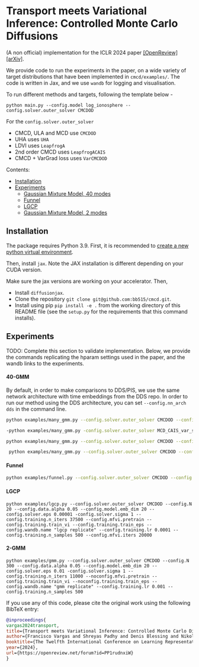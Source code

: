 # Transport meets Variational Inference: Controlled Monte Carlo Diffusions

(A non official) implementation for the ICLR 2024 paper [[OpenReview]](https://openreview.net/forum?id=PP1rudnxiW) [[arXiv]](https://arxiv.org/abs/2307.01050).

We provide code to run the experiments in the paper, on a wide variety of target distributions that have been implemented in `cmcd/examples/`. The code is written in Jax, and we use `wandb` for logging and visualisation.

To run different methods and targets, following the template below - 

```python main.py --config.model log_ionosphere --config.solver.outer_solver CMCDOD```

For the `config.solver.outer_solver`
- CMCD, ULA and MCD use `CMCDOD`
- UHA uses `UHA`
- LDVI uses `LeapfrogA`
- 2nd order CMCD uses `LeapfrogACAIS`
- CMCD + VarGrad loss uses `VarCMCDOD`

Contents:
- [Installation](#installation)
- [Experiments](#experiments)
    - [Gaussian Mixture Model, 40 modes](#40-gmm)
    - [Funnel](#funnel)
    - [LGCP](#lgcp)
    - [Gaussian Mixture Model, 2 modes](#2-gmm)

## Installation
The package requires Python 3.9. First, it is recommended to [create a new python virtual environment](https://conda.io/projects/conda/en/latest/user-guide/tasks/manage-environments.html#creating-an-environment-with-commands).

Then, install `jax`. Note the JAX installation is different depending on your CUDA version.

Make sure the jax versions are working on your accelerator. Then,
- Install `diffusionjax`.
- Clone the repository `git clone git@github.com:bb515/cmcd.git`.
- Install using pip `pip install -e .` from the working directory of this README file (see the `setup.py` for the requirements that this command installs).

## Experiments

TODO: Complete this section to validate implementation. Below, we provide the commands replicating the hparam settings used in the paper, and the wandb links to the experiments.

#### 40-GMM

By default, in order to make comparisons to DDS/PIS, we use the same network architecture with time embeddings from the DDS repo. In order to run our method using the DDS architecture, you can set `--config.nn_arch dds` in the command line.

```bash
python examples/many_gmm.py --config.solver.outer_solver CMCDOD --config.N 2000 --config.num_outer_steps 256 --noconfig.mfvi.pretrain --config.solver.sigma 60 --config.training.grad_clip --config.solver.eps 1 --config.model.eps_schedule cos_sq --config.training.lr 0.001 --noconfig.training.train_eps --noconfig.training.train_vi --config.wandb.name "kl 40gmm pis net eps=1, cos_sq" --config.nn_arch dds
```

```bash
-python examples/many_gmm.py -config.solver.outer_solver MCD_CAIS_var_sn --config.N 2000 --config.num_outer_steps 256 --noconfig.mfvi.pretrain --config.solver.sigma 15 --config.training.grad_clip --config.solver.eps 0.65 --config.model.emb_dim 130 --config.training.lr 0.005 --noconfig.training.train_eps --noconfig.training.train_vi --config.wandb.name "logvar 40gmm"
```

```bash
python examples/many_gmm.py --config.solver.outer_solver CMCDOD --config.N 2000 --config.num_outer_steps 256 --noconfig.mfvi.pretrain --config.solver.sigma 15 --config.training.grad_clip --config.solver.eps 0.1 --config.model.emb_dim 130 --config.training.lr 0.005 --noconfig.training.train_eps --noconfig.training.train_vi --config.wandb.name "kl 40gmm"
```

```bash
 python examples/many_gmm.py --config.solver.outer_solver CMCDOD --config.N 2000 --config.num_outer_steps 256 --noconfig.mfvi.pretrain --config.solver.sigma 60 --config.training.grad_clip --config.solver.eps 1 --config.model.eps_schedule cos_sq --config.training.lr 0.001 --noconfig.training.train_eps --noconfig.training.train_vi --config.wandb.name "kl 40gmm pis net eps=1, cos_sq" --config.nn_arch dds
```

#### Funnel

```bash
python examples/funnel.py --config.solver.outer_solver CMCDOD --config.N 300 --config.data.alpha 0.05 --config.model.emb_dim 48 --config.solver.eps 0.1 -config.solver.sigma 1 --config.training.n_iters 11000 --noconfig.mfvi.pretrain --config.training.train_vi --noconfig.training.train_eps --config.wandb.name "funnel replicate w/ cos_sq" --config.training.lr 0.01 --config.training.n_samples 2000 --config.model.eps_schedule cos_sq
```

#### LGCP

```
python examples/lgcp.py --config.solver.outer_solver CMCDOD --config.N 20 --config.data.alpha 0.05 --config.model.emb_dim 20 --config.solver.eps 0.00001 -config.solver.sigma 1 --config.training.n_iters 37500 --config.mfvi.pretrain --config.training.train_vi --config.training.train_eps --config.wandb.name "lgcp replicate" --config.training.lr 0.0001 --config.training.n_samples 500 --config.mfvi.iters 20000
```

#### 2-GMM

```
python examples/gmm.py --config.solver.outer_solver CMCDOD --config.N 300 --config.data.alpha 0.05 --config.model.emb_dim 20 --config.solver.eps 0.01 -config.solver.sigma 1 --config.training.n_iters 11000 --noconfig.mfvi.pretrain --config.training.train_vi --noconfig.training.train_eps --config.wandb.name "gmm replicate" --config.training.lr 0.001 --config.training.n_samples 500
```

If you use any of this code, please cite the original work using the following BibTeX entry:

```bibtex
@inproceedings{
vargas2024transport,
title={Transport meets Variational Inference: Controlled Monte Carlo Diffusions},
author={Francisco Vargas and Shreyas Padhy and Denis Blessing and Nikolas N{\"u}sken},
booktitle={The Twelfth International Conference on Learning Representations},
year={2024},
url={https://openreview.net/forum?id=PP1rudnxiW}
}
```
